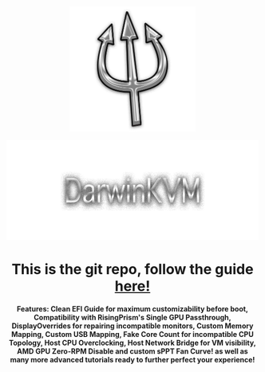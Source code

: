 <p align="center">
  <img src="../Assets/DarwinKVMLogo.png" width="50%" height="50%" >
</p>

<p align="center">
  <img width="650" height="200" src="../Assets/HeaderTextOnly.png">
</p>

<h1 align="center">This is the git repo, follow the guide <a href="">here!</a></h1>

<h4 align="center">Features: Clean EFI Guide for maximum customizability before boot, Compatibility with RisingPrism's Single GPU Passthrough, DisplayOverrides for repairing incompatible monitors, Custom Memory Mapping, Custom USB Mapping, Fake Core Count for incompatible CPU Topology, Host CPU Overclocking, Host Network Bridge for VM visibility, AMD GPU Zero-RPM Disable and custom sPPT Fan Curve! as well as many more advanced tutorials ready to further perfect your experience!</h4>